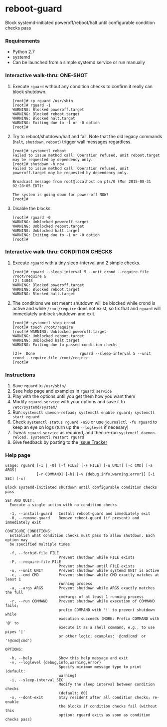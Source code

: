 # reboot-guard
Block systemd-initiated poweroff/reboot/halt until configurable condition checks pass


### Requirements

- Python 2.7
- systemd
- Can be launched from a simple systemd service or run manually


### Interactive walk-thru: ONE-SHOT

1. Execute `rguard` without any condition checks to confirm it really can block shutdown.

    ```
    [root]# cp rguard /usr/sbin
    [root]# rguard -1
    WARNING: Blocked poweroff.target
    WARNING: Blocked reboot.target
    WARNING: Blocked halt.target
    WARNING: Exiting due to -1 or -0 option
    [root]# 
    ```

1. Try to reboot/shutdown/halt and fail. Note that the old legacy commands (`halt`, `shutdown`, `reboot`) trigger wall messages regardless.

    ```
    [root]# systemctl reboot
    Failed to issue method call: Operation refused, unit reboot.target may be requested by dependency only.
    [root]# shutdown -h now
    Failed to issue method call: Operation refused, unit poweroff.target may be requested by dependency only.

    Broadcast message from root@localhost on pts/0 (Mon 2015-08-31 02:28:05 EDT):

    The system is going down for power-off NOW!
    [root]#
    ```

1. Disable the blocks.

    ```
    [root]# rguard -0
    WARNING: Unblocked poweroff.target
    WARNING: Unblocked reboot.target
    WARNING: Unblocked halt.target
    WARNING: Exiting due to -1 or -0 option
    [root]# 
    ```

### Interactive walk-thru: CONDITION CHECKS

1. Execute `rguard` with a tiny sleep-interval and 2 simple checks.

    ```
    [root]# rguard --sleep-interval 5 --unit crond --require-file /root/require &
    [2] 14043
    WARNING: Blocked poweroff.target
    WARNING: Blocked reboot.target
    WARNING: Blocked halt.target
    ```

1. The conditions we set meant shutdown will be blocked while crond is active and while `/root/require` does not exist, so fix that and `rguard` will immediately unblock shutdown and exit.

    ```
    [root]# systemctl stop crond
    [root]# touch /root/require
    [root]# WARNING: Unblocked poweroff.target
    WARNING: Unblocked reboot.target
    WARNING: Unblocked halt.target
    WARNING: Exiting due to passed condition checks

    [2]+  Done                    rguard --sleep-interval 5 --unit crond --require-file /root/require
    [root]#
    ```


### Instructions

1. Save `rguard` to `/usr/sbin/`
1. Ssee help page and examples in `rguard.service`
1. Play with the options until you get them how you want them
1. Modify `rguard.service` with your options and save it to `/etc/systemd/system/`
1. Run: `systemctl daemon-reload; systemctl enable rguard; systemctl start rguard`
1. Check `systemctl status rguard -n50` or use `journalctl -fu rguard` to keep an eye on logs (turn up the `--loglevel` if necesary)
1. Tweak `rguard.service` as required, and then re-run `systemctl daemon-reload; systemctl restart rguard`
1. Give feedback by posting to the [Issue Tracker](https://github.com/ryran/reboot-guard/issues)


### Help page

```
usage: rguard [-1 | -0] [-f FILE] [-F FILE] [-u UNIT] [-c CMD] [-a ARGS]
              [-r COMMAND] [-h] [-v {debug,info,warning,error}] [-i SEC] [-x]

Block systemd-initiated shutdown until configurable condition checks pass

SET AND QUIT:
  Execute a single action with no condition checks.

  -1, --install-guard   Install reboot-guard and immediately exit
  -0, --remove-guard    Remove reboot-guard (if present) and immediately exit

CONFIGURE CONDITIONS:
  Establish what condition checks must pass to allow shutdown. Each option may
  be specified multiple times.

  -f, --forbid-file FILE
                        Prevent shutdown while FILE exists
  -F, --require-file FILE
                        Prevent shutdown until FILE exists
  -u, --unit UNIT       Prevent shutdown while systemd UNIT is active
  -c, --cmd CMD         Prevent shutdown while CMD exactly matches at least 1
                        running process
  -a, --args ARGS       Prevent shutdown while ARGS exactly matches the full
                        cmd+args of at least 1 running process
  -r, --run COMMAND     Prevent shutdown while execution of COMMAND fails;
                        prefix COMMAND with '!' to prevent shutdown while
                        execution succeeds (MORE: Prefix COMMAND with '@' to
                        execute it as a shell command, e.g., to use pipes '|'
                        or other logic; examples: '@cmd|cmd' or '!@cmd|cmd')

OPTIONS:

  -h, --help            Show this help message and exit
  -v, --loglevel {debug,info,warning,error}
                        Specify minimum message type to print (default:
                        warning)
  -i, --sleep-interval SEC
                        Modify the sleep interval between condition checks
                        (default: 60)
  -x, --dont-exit       Stay resident after all condition checks; re-enable
                        the blocks if condition checks fail (without this
                        option: rguard exits as soon as condition checks pass)
```
